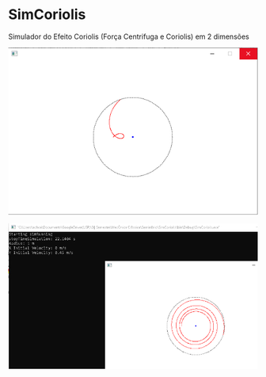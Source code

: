 # SimCoriolis

Simulador do Efeito Coriolis (Força Centrifuga e Coriolis) em 2 dimensões

![1](https://github.com/AchcarLucas/SimCoriolis/blob/main/img/Simulador-Coriolis.png?raw=true)

![2](https://github.com/AchcarLucas/SimCoriolis/blob/main/img/simulador-coriolis-1.png?raw=true)
